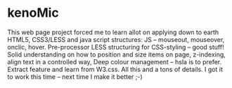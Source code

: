# kenoMic
This web page project forced me to learn allot on applying down to earth HTML5, CSS3/LESS and java script structures: JS – mouseout, mouseover, onclic, hover. Pre-processor LESS structuring for CSS-styling – good stuff! Solid understanding on how to position and size items on page, z-indexing, align text in a controlled way, Deep colour management – hsla is to prefer. Extract feature and learn from W3.css. All this and a tons of details. I got it to work this time – next time I make it better ;-)

